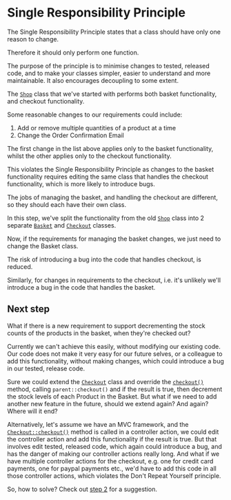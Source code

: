 # Single Responsibility Principle

The Single Responsibility Principle states that a class should have only one reason to change.

Therefore it should only perform one function.

The purpose of the principle is to minimise changes to tested, released code, and to make your classes simpler, easier to understand and more maintainable. It also encourages decoupling to some extent.

The <a href="../0_Start/Shop.php">`Shop`</a> class that we've started with performs both basket functionality, and checkout functionality.
 
Some reasonable changes to our requirements could include:

1. Add or remove multiple quantities of a product at a time
1. Change the Order Confirmation Email

The first change in the list above applies only to the basket functionality, whilst the other applies only to the checkout functionality.

This violates the Single Responsibility Principle as changes to the basket functionality requires editing the same class that handles the checkout functionality, which is more likely to introduce bugs.

The jobs of managing the basket, and handling the checkout are different, so they should each have their own class.

In this step, we've split the functionality from the old <a href="../0_Start/Shop.php">`Shop`</a> class into 2 separate <a href="Basket.php">`Basket`</a> and <a href="Checkout.php">`Checkout`</a> classes.

Now, if the requirements for managing the basket changes, we just need to change the Basket class.

The risk of introducing a bug into the code that handles checkout, is reduced. 

Similarly, for changes in requirements to the checkout, i.e. it's unlikely we'll introduce a bug in the code that handles the basket.

## Next step

What if there is a new requirement to support decrementing the stock counts of the products in the basket, when they're checked out?

Currently we can't achieve this easily, without modifying our existing code. Our code does not make it very easy for our future selves, or a colleague to add this functionality, without making changes, which could introduce a bug in our tested, release code.

Sure we could extend the <a href="Checkout.php">`Checkout`</a> class and override the <a href="Checkout.php#L17">`checkout()`</a> method, calling `parent::checkout()` and if the result is true, then decrement the stock levels of each Product in the Basket. But what if we need to add another new feature in the future, should we extend again? And again? Where will it end?

Alternatively, let's assume we have an MVC framework, and the <a href="Checkout.php#L17">`Checkout::checkout()`</a> method is called in a controller action, we could edit the controller action and add this functionality if the result is true. But that involves edit tested, released code, which again could introduce a bug, and has the danger of making our controller actions really long. And what if we have multiple controller actions for the checkout, e.g. one for credit card payments, one for paypal payments etc., we'd have to add this code in all those controller actions, which violates the Don't Repeat Yourself principle.

So, how to solve? Check out <a href="../2_OpenClosedPrinciple/readme.md">step 2</a> for a suggestion.